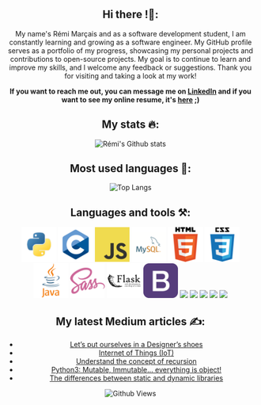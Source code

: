 <div align="center">

## **Hi there !👋:**

My name's Rémi Marçais and as a software development student, I am constantly learning and growing as a software engineer. My GitHub profile serves as a portfolio of my progress, showcasing my personal projects and contributions to open-source projects. My goal is to continue to learn and improve my skills, and I welcome any feedback or suggestions. Thank you for visiting and taking a look at my work!

**If you want to reach me out, you can message me on [LinkedIn](https://www.linkedin.com/in/remi-marcais/) and if you want to see my online resume, it's [here](https://rmarcais.github.io/) ;)**
</div>


<div align="center">

## **My stats 🔥:**
<img src="https://github-readme-stats.vercel.app/api/?username=rmarcais&count_private=true&theme=tokyonight&showicons=true" alt="Rémi's Github stats">
</div>


<div align="center">

## **Most used languages 🏅:**
<img src="https://github-readme-stats.vercel.app/api/top-langs/?username=rmarcais&langs_count=5&theme=tokyonight" alt="Top Langs">
</div>


<div align="center">

## **Languages and tools ⚒️:**

<code><img height="70" src="https://raw.githubusercontent.com/github/explore/80688e429a7d4ef2fca1e82350fe8e3517d3494d/topics/python/python.png"></code> <code><img height="70" src="https://raw.githubusercontent.com/github/explore/80688e429a7d4ef2fca1e82350fe8e3517d3494d/topics/c/c.png"></code> <code><img height="70" src="https://raw.githubusercontent.com/github/explore/80688e429a7d4ef2fca1e82350fe8e3517d3494d/topics/javascript/javascript.png"></code> <code><img height="70" src="https://raw.githubusercontent.com/github/explore/80688e429a7d4ef2fca1e82350fe8e3517d3494d/topics/mysql/mysql.png"></code> <code><img height="70" src="https://raw.githubusercontent.com/github/explore/80688e429a7d4ef2fca1e82350fe8e3517d3494d/topics/html/html.png"></code> <code><img height="70" src="https://raw.githubusercontent.com/github/explore/80688e429a7d4ef2fca1e82350fe8e3517d3494d/topics/css/css.png"></code>
<code><img height="70" src="https://raw.githubusercontent.com/github/explore/80688e429a7d4ef2fca1e82350fe8e3517d3494d/topics/java/java.png"></code>
<code><img height="70" src="https://raw.githubusercontent.com/github/explore/80688e429a7d4ef2fca1e82350fe8e3517d3494d/topics/sass/sass.png"></code>
<code><img height="70" src="https://raw.githubusercontent.com/github/explore/80688e429a7d4ef2fca1e82350fe8e3517d3494d/topics/flask/flask.png"></code>
<code><img height="70" src="https://raw.githubusercontent.com/github/explore/80688e429a7d4ef2fca1e82350fe8e3517d3494d/topics/bootstrap/bootstrap.png"></code>
<code><img height="70" src="https://i1.wp.com/www.primefaces.org/wp-content/uploads/2021/10/primeng-logo-white.png?fit=280%2C300&ssl=1"></code>
<code><img height="70" src="https://upload.wikimedia.org/wikipedia/commons/3/33/Figma-logo.svg"></code>
<code><img height="70" src="https://upload.wikimedia.org/wikipedia/commons/thumb/a/a7/React-icon.svg/2300px-React-icon.svg.png"></code>
<code><img height="70" src="https://www.svgrepo.com/download/331488/mongodb.svg"></code>
<code><img height="70" src="https://cdn.worldvectorlogo.com/logos/redis.svg"></code>
</div>


<div align="center">

## **My latest Medium articles ✍️:**
<!-- MEDIUM-STORY-LIST:START -->
- [Let’s put ourselves in a Designer’s shoes](https://bootcamp.uxdesign.cc/lets-put-ourselves-in-a-designer-s-shoes-9e0203d3aa?source=rss-7bea88dc1b13------2)
- [Internet of Things &lpar;IoT&rpar;](https://medium.com/@3243/internet-of-things-iot-460626e51d2a?source=rss-7bea88dc1b13------2)
- [Understand the concept of recursion](https://medium.com/@3243/understand-the-concept-of-recursion-aa824464f744?source=rss-7bea88dc1b13------2)
- [Python3: Mutable, Immutable… everything is object!](https://medium.com/@3243/python3-mutable-immutable-everything-is-object-44915ac5f41c?source=rss-7bea88dc1b13------2)
- [The differences between static and dynamic libraries](https://medium.com/@3243/the-differences-between-static-and-dynamic-libraries-5040e5f5e470?source=rss-7bea88dc1b13------2)
<!-- MEDIUM-STORY-LIST:END -->
</div>

<div align="center">
<img src="https://komarev.com/ghpvc/?username=rmarcais&style=for-the-badge" alt="Github Views" width="200px">
</div>
